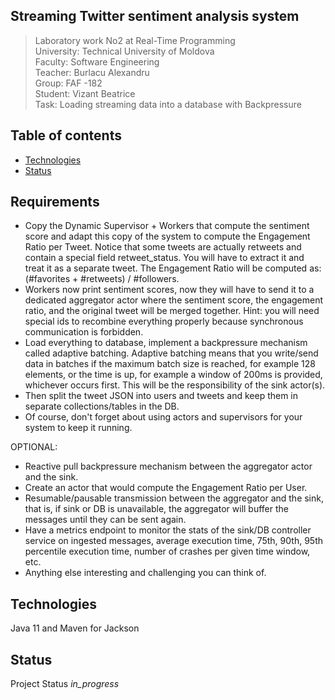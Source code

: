 ## Streaming Twitter sentiment analysis system

> Laboratory work No2 at Real-Time Programming  
> University: Technical University of Moldova  
> Faculty: Software Engineering  
> Teacher: Burlacu Alexandru  
> Group: FAF -182  
> Student: Vizant Beatrice  
> Task: Loading streaming data into a database with Backpressure  

## Table of contents
- [Technologies](#technologies)
- [Status](#status)

## Requirements
* Copy the Dynamic Supervisor + Workers that compute the sentiment score and adapt this copy of the system to compute the Engagement Ratio per Tweet. Notice that some tweets are actually retweets and contain a special field retweet_status. You will have to extract it and treat it as a separate tweet. The Engagement Ratio will be computed as: (#favorites + #retweets) / #followers.
* Workers now print sentiment scores, now they will have to send it to a dedicated aggregator actor where the sentiment score, the engagement ratio, and the original tweet will be merged together. Hint: you will need special ids to recombine everything properly because synchronous communication is forbidden.  
* Load everything to database, implement a backpressure mechanism called adaptive batching​​. Adaptive batching means that you write/send data in batches if the maximum batch size is reached, for example 128 elements, or the time is up, for example a window of 200ms is provided, whichever occurs first. This will be the responsibility of the sink actor(s).  
* Then split the tweet JSON into users and tweets and keep them in separate collections/tables in the DB.  
* Of course, don't forget about using actors and supervisors for your system to keep it running.

OPTIONAL:  
* Reactive pull backpressure mechanism between the aggregator actor and the sink.  
* Create an actor that would compute the Engagement Ratio per User.  
* Resumable/pausable transmission between the aggregator and the sink, that is, if sink or DB is unavailable, the aggregator will buffer the messages until they can be sent again.  
* Have a metrics endpoint to monitor the stats of the sink/DB controller service on ingested messages, average execution time, 75th, 90th, 95th percentile execution time, number of crashes per given time window, etc.  
* Anything else interesting and challenging you can think of.  

## Technologies
Java 11 and Maven for Jackson  

## Status
Project Status _in_progress_
